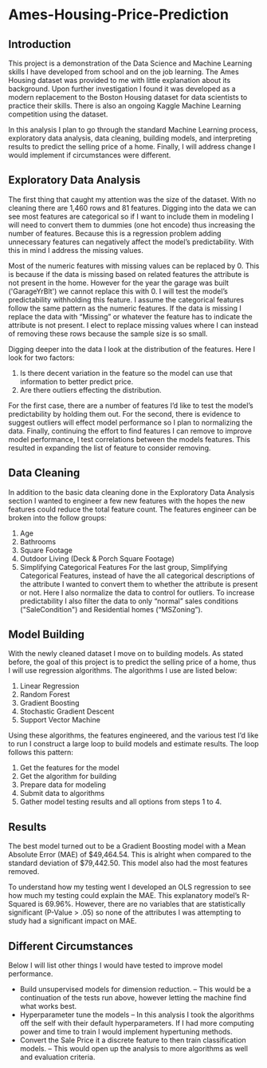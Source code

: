 # Ames-Housing-Price-Prediction

## Introduction

This project is a demonstration of the Data Science and Machine Learning skills I have developed from school and on the job learning.  The Ames Housing dataset was provided to me with little explanation about its background.  Upon further investigation I found it was developed as a modern replacement to the Boston Housing dataset for data scientists to practice their skills.  There is also an ongoing Kaggle Machine Learning competition using the dataset.   

In this analysis I plan to go through the standard Machine Learning process, exploratory data analysis, data cleaning, building models, and interpreting results to predict the selling price of a home.  Finally, I will address change I would implement if circumstances were different.  

## Exploratory Data Analysis

The first thing that caught my attention was the size of the dataset.  With no cleaning there are 1,460 rows and 81 features.  Digging into the data we can see most features are categorical so if I want to include them in modeling I will need to convert them to dummies (one hot encode) thus increasing the number of features.  Because this is a regression problem adding unnecessary features can negatively affect the model’s predictability.  With this in mind I address the missing values.  

Most of the numeric features with missing values can be replaced by 0.  This is because if the data is missing based on related features the attribute is not present in the home.  However for the year the garage was built ('GarageYrBlt') we cannot replace this with 0.  I will test the model’s predictability withholding this feature.  I assume the categorical features follow the same pattern as the numeric features.  If the data is missing I replace the data with “Missing” or whatever the feature has to indicate the attribute is not present.  I elect to replace missing values where I can instead of removing these rows because the sample size is so small.  

Digging deeper into the data I look at the distribution of the features.  Here I look for two factors:  

1. Is there decent variation in the feature so the model can use that information to better predict price.
2. Are there outliers effecting the distribution. 


For the first case, there are a number of features I’d like to test the model’s predictability by holding them out. For the second, there is evidence to suggest outliers will effect model performance so I plan to normalizing the data.  Finally, continuing the effort to find features I can remove to improve model performance, I test correlations between the models features.  This resulted in expanding the list of feature to consider removing.  


## Data Cleaning

In addition to the basic data cleaning done in the Exploratory Data Analysis section I wanted to engineer a few new features with the hopes the new features could reduce the total feature count.  The features engineer can be broken into the follow groups:  

1.	Age
2.	Bathrooms 
3.	Square Footage
4.	Outdoor Living (Deck & Porch Square Footage)
5.	Simplifying Categorical Features
For the last group, Simplifying Categorical Features, instead of have the all categorical descriptions of the attribute I wanted to convert them to whether the attribute is present or not.  Here I also normalize the data to control for outliers. To increase predictability I also filter the data to only “normal” sales conditions ("SaleCondition") and Residential homes (“MSZoning”).  


## Model Building

With the newly cleaned dataset I move on to building models.  As stated before, the goal of this project is to predict the selling price of a home, thus I will use regression algorithms.  The algorithms I use are listed below:  

1.	Linear Regression
2.	Random Forest
3.	Gradient Boosting
4.	Stochastic Gradient Descent
5.	Support Vector Machine


Using these algorithms, the features engineered, and the various test I’d like to run I construct a large loop to build models and estimate results.  The loop follows this pattern:  

1.	Get the features for the model
2.	Get the algorithm for building
3.	Prepare data for modeling
4.	Submit data to algorithms
5.	Gather model testing results and all options from steps 1 to 4.  

## Results

The best model turned out to be a Gradient Boosting model with a Mean Absolute Error (MAE) of $49,464.54.  This is alright when compared to the standard deviation of $79,442.50.  This model also had the most features removed.  

To understand how my testing went I developed an OLS regression to see how much my testing could explain the MAE.  This explanatory model’s R-Squared is 69.96%.  However, there are no variables that are statistically significant (P-Value > .05) so none of the attributes I was attempting to study had a significant impact on MAE.  


## Different Circumstances

Below I will list other things I would have tested to improve model performance.  

- Build unsupervised models for dimension reduction.  – This would be a continuation of the tests run above, however letting the machine find what works best. 
- Hyperparameter tune the models – In this analysis I took the algorithms off the self with their default hyperparameters.  If I had more computing power and time to train I would implement hypertuning methods.
- Convert the Sale Price it a discrete feature to then train classification models. – This would open up the analysis to more algorithms as well and evaluation criteria.  



